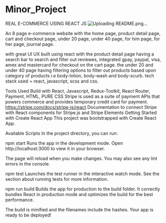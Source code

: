# Minor_Project
REAL E-COMMERCE USING REACT JS
![Uploading README.png…]()

An 8 page e-commerce website with the home page, product detail page, cart and checkout page, under 20 page,
under 40 page, for him page, for her page, journal page.

with great UI UX built using react with the product detail page having a search bar to search and filter out reviewes, integrated gpay, paypal, visa, amex and mastercard for checkout on the cart page. the under 20 and under 40 page having filtering options to filter out products based upon category of products i.e body-lotion, body-wash and body-scurb. tech stack used = react, javascript, scss and css.

Tools Used
Build with React, Javascript, Redux-Toolkit, React Router, Payment, HTML, PURE CSS
Stripe is used as a suite of payment APIs that powers commerce and provides temporary credit card for payment.
https://stripe.com/docs/stripe-js/react Documentation to connect Stripe with React components for Stripe.js and Stripe Elements
Getting Started with Create React App
This project was bootstrapped with Create React App.

Available Scripts
In the project directory, you can run:

npm start
Runs the app in the development mode.
Open http://localhost:3000 to view it in your browser.

The page will reload when you make changes.
You may also see any lint errors in the console.

npm test
Launches the test runner in the interactive watch mode.
See the section about running tests for more information.

npm run build
Builds the app for production to the build folder.
It correctly bundles React in production mode and optimizes the build for the best performance.

The build is minified and the filenames include the hashes.
Your app is ready to be deployed!
